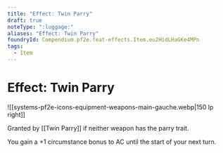 ```yaml
---
title: "Effect: Twin Parry"
draft: true
noteType: ":luggage:"
aliases: "Effect: Twin Parry"
foundryId: Compendium.pf2e.feat-effects.Item.eu2HidLHaGKe4MPn
tags:
  - Item
---
```


# Effect: Twin Parry
![[systems-pf2e-icons-equipment-weapons-main-gauche.webp|150 lp right]]

Granted by [[Twin Parry]] if neither weapon has the parry trait.

You gain a +1 circumstance bonus to AC until the start of your next turn.
